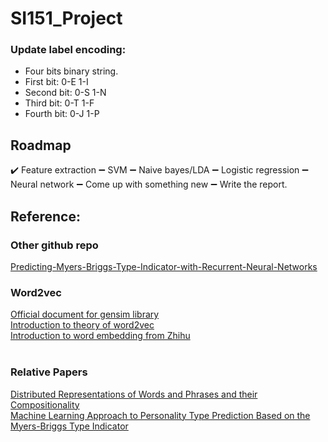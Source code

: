 # SI151_Project


### Update label encoding:
+ Four bits binary string.
+ First bit: 0-E 1-I
+ Second bit: 0-S 1-N
+ Third bit: 0-T 1-F
+ Fourth bit: 0-J 1-P


## Roadmap
:heavy_check_mark: Feature extraction
:heavy_minus_sign: SVM
:heavy_minus_sign: Naive bayes/LDA
:heavy_minus_sign: Logistic regression
:heavy_minus_sign: Neural network
:heavy_minus_sign: Come up with something new
:heavy_minus_sign: Write the report.


## Reference:
### Other github repo
[Predicting-Myers-Briggs-Type-Indicator-with-Recurrent-Neural-Networks](https://github.com/ianscottknight/Predicting-Myers-Briggs-Type-Indicator-with-Recurrent-Neural-Networks)
### Word2vec
[Official document for gensim library](https://radimrehurek.com/gensim/models/word2vec.html) </br>
[Introduction to theory of word2vec](https://blog.csdn.net/huacha__/article/details/84068653) </br>
[Introduction to word embedding from Zhihu](https://www.zhihu.com/question/32275069) </br>
</br>
### Relative Papers
[Distributed Representations of Words and Phrases and their Compositionality](https://arxiv.org/abs/1310.4546) </br>
[Machine Learning Approach to Personality Type Prediction Based on the Myers-Briggs Type Indicator](https://www.researchgate.net/publication/339935842_Machine_Learning_Approach_to_Personality_Type_Prediction_Based_on_the_Myers-Briggs_Type_Indicator_R) </br>

